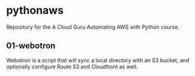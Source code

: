 # pythonaws

Repository for the A Cloud Guru Automating AWS with Python course.

## 01-webotron
Webotron is a script that will sync a local directory with an S3 bucket, and optionally configure Route 53 and Cloudfront as well.
